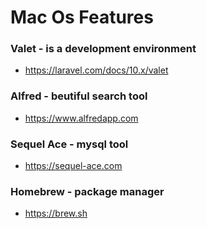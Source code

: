 # Mac Os Features

### Valet - is a development environment

* https://laravel.com/docs/10.x/valet

### Alfred - beutiful search tool

* https://www.alfredapp.com

### Sequel Ace - mysql tool

* https://sequel-ace.com

### Homebrew - package manager

* https://brew.sh